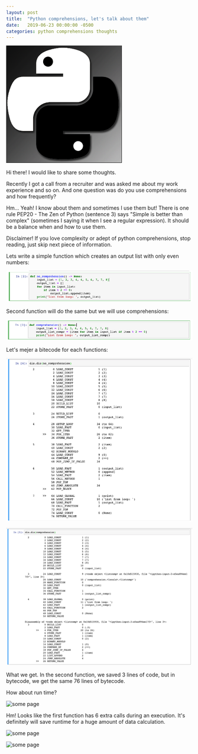 ```yaml
---
layout: post
title:  "Python comprehensions, let's talk about them"
date:   2019-06-23 00:00:00 -0500
categories: python comprehensions thoughts 
---
```

![yin-yang](/assets/yin-yang.png "The Yin and Yang of Python") <br>

Hi there! I would like to share some thoughts.

Recently I got a call from a recruiter and was asked me about my work experience and so on. 
And one question was do you use comprehensions and how frequently?

Hm... Yeah!
I know about them and sometimes I use them but! 
There is one rule PEP20 - The Zen of Python (sentence 3) says "Simple is better than complex" (sometimes I saying it when I see a regular expression). 
It should be a balance when and how to use them.


Disclaimer! If you love complexity or adept of python comprehensions, stop reading, just skip next piece of information.

Lets write a simple function which creates an output list with only even numbers:

![no-comprehension](/assets/python-no-comprehension.png "No comprehension") <br>

Second function will do the same but we will use comprehensions:

![comprehension](/assets/python-comprehension.png "With comprehension") <br>

Let's mejer a bitecode for each functions:

![dis-no-comprehension](/assets/dis-no-comprehension.png "Dis no comprehension") <br>

![dis-comprehension](/assets/dis-comprehension.png "Dis comprehension") <br>

What we get. In the second function, we saved 3 lines of code, but in bytecode, we get the same 76 lines of bytecode.

How about run time?

![some page](/assets/something.png "Something") <br>

Hm! Looks like the first function has 6 extra calls during an execution. It's definitely will save runtime for a huge amount of data calculation.

![some page](/assets/something.png "Something") <br>

![some page](/assets/something.png "Something") <br>
